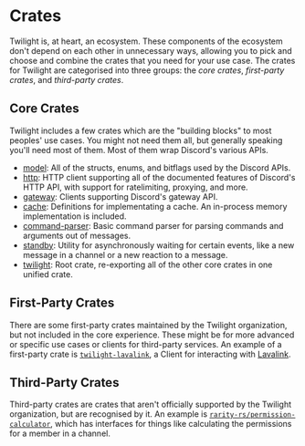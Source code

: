 # Crates

Twilight is, at heart, an ecosystem. These components of the ecosystem don't
depend on each other in unnecessary ways, allowing you to pick and choose and
combine the crates that you need for your use case. The crates for Twilight are
categorised into three groups: the *core crates*, *first-party crates*, and *third-party
crates*.

## Core Crates

Twilight includes a few crates which are the "building blocks" to most peoples'
use cases. You might not need them all, but generally speaking you'll need most
of them. Most of them wrap Discord's various APIs.

- [model]: All of the structs, enums, and bitflags used by the Discord APIs.
- [http]: HTTP client supporting all of the documented features of Discord's
  HTTP API, with support for ratelimiting, proxying, and more.
- [gateway]: Clients supporting Discord's gateway API.
- [cache]: Definitions for implementating a cache. An in-process memory
  implementation is included.
- [command-parser]: Basic command parser for parsing commands and arguments
  out of messages.
- [standby]: Utility for asynchronously waiting for certain events, like a new
  message in a channel or a new reaction to a message.
- [twilight]: Root crate, re-exporting all of the other core crates in one
  unified crate.

## First-Party Crates

There are some first-party crates maintained by the Twilight organization, but
not included in the core experience. These might be for more advanced or
specific use cases or clients for third-party services. An example of a
first-party crate is [`twilight-lavalink`], a Client for interacting with
[Lavalink].

## Third-Party Crates

Third-party crates are crates that aren't officially supported by the
Twilight organization, but are recognised by it. An example is
[`rarity-rs/permission-calculator`], which has interfaces for things like
calculating the permissions for a member in a channel.

[`rarity-rs/permission-calculator`]: https://github.com/rarity-rs/permission-calculator
[`twilight-lavalink`]: ./section_8_first_party/section_3_lavalink.md
[cache]: ./section_4_cache_inmemory.md
[command-parser]: ./section_5_command_parser.md
[gateway]: ./section_3_gateway.md
[http]: ./section_2_http.md
[model]: ./section_1_model.md
[standby]: ./section_6_standby.md
[twilight]: ./section_7_twilight.md
[Lavalink]: https://github.com/Frederikam/Lavalink

